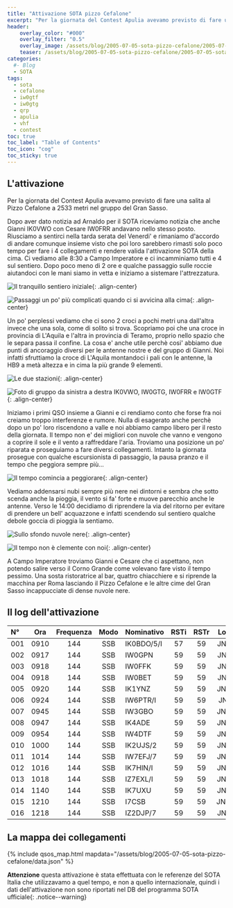 ```yaml
---
title: "Attivazione SOTA pizzo Cefalone"
excerpt: "Per la giornata del Contest Apulia avevamo previsto di fare una salita al Pizzo Cefalone a 2533 metri nel gruppo del Gran Sasso"
header: 
    overlay_color: "#000"
    overlay_filter: "0.5"
    overlay_image: /assets/blog/2005-07-05-sota-pizzo-cefalone/2005-07-05-sota-pizzo-cefalone-teaser.jpg
    teaser: /assets/blog/2005-07-05-sota-pizzo-cefalone/2005-07-05-sota-pizzo-cefalone-teaser.jpg
categories:
  #- Blog
  - SOTA
tags:
  - sota
  - cefalone
  - iw0gtf
  - iw0gtg
  - qrp
  - apulia
  - vhf
  - contest
toc: true
toc_label: "Table of Contents"
toc_icon: "cog"
toc_sticky: true
---
```


## L'attivazione

Per la giornata del Contest Apulia avevamo previsto di fare una salita al Pizzo Cefalone a 2533 metri nel gruppo del Gran Sasso.

Dopo aver dato notizia ad Arnaldo per il SOTA riceviamo notizia che anche Gianni IK0VWO con Cesare IW0FRR andavano nello stesso posto. Riusciamo a sentirci nella tarda serata del Venerdi' e rimaniamo d'accordo di andare comunque insieme visto che poi loro sarebbero rimasti solo poco tempo per fare i 4 collegamenti e rendere valida l'attivazione SOTA della cima.
Ci vediamo alle 8:30 a Campo Imperatore e ci incamminiamo tutti e 4 sul sentiero. Dopo poco meno di 2 ore e qualche passaggio sulle roccie aiutandoci con le mani siamo in vetta e iniziamo a sistemare l'attrezzatura.

![Il tranquillo sentiero iniziale](/assets/blog/2005-07-05-sota-pizzo-cefalone/2005-07-05-sota-pizzo-cefalone-01.jpg){: .align-center}

![Passaggi un po' più complicati quando ci si avvicina alla cima](/assets/blog/2005-07-05-sota-pizzo-cefalone/2005-07-05-sota-pizzo-cefalone-02.jpg){: .align-center}

Un po' perplessi vediamo che ci sono 2 croci a pochi metri una dall'altra invece che una sola, come di solito si trova. Scopriamo poi che una croce in provincia di L'Aquila e l'altra in provincia di Teramo, proprio nello spazio che le separa passa il confine. La cosa e' anche utile perchè cosi' abbiamo due punti di ancoraggio diversi per le antenne nostre e del gruppo di Gianni. Noi infatti sfruttiamo la croce di L'Aquila montandoci i pali con le antenne, la HB9 a metà altezza e in cima la più grande 9 elementi.

![Le due stazioni](/assets/blog/2005-07-05-sota-pizzo-cefalone/2005-07-05-sota-pizzo-cefalone-03.jpg){: .align-center}

![Foto di gruppo da sinistra a destra IK0VWO, IW0GTG, IW0FRR e IW0GTF](/assets/blog/2005-07-05-sota-pizzo-cefalone/2005-07-05-sota-pizzo-cefalone-04.jpg){: .align-center}

Iniziamo i primi QSO insieme a Gianni e ci rendiamo conto che forse fra noi creiamo troppo interferenze e rumore. Nulla di esagerato anche perchè dopo un po' loro riscendono a valle e noi abbiamo campo libero per il resto della giornata. Il tempo non e' dei migliori con nuvole che vanno e vengono a coprire il sole e il vento a raffreddare l'aria. Troviamo una posizione un po' riparata e proseguiamo a fare diversi collegamenti. Intanto la giornata prosegue con qualche escursionista di passaggio, la pausa pranzo e il tempo che peggiora sempre più...

![Il tempo comincia a peggiorare](/assets/blog/2005-07-05-sota-pizzo-cefalone/2005-07-05-sota-pizzo-cefalone-05.jpg){: .align-center}

Vediamo addensarsi nubi sempre più nere nei dintorni e sembra che sotto scenda anche la pioggia, il vento si fa' forte e muove parecchio anche le antenne. Verso le 14:00 decidiamo di riprendere la via del ritorno per evitare di prendere un bell' acquazzone e infatti scendendo sul sentiero qualche debole goccia di pioggia la sentiamo.

![Sullo sfondo nuvole nere](/assets/blog/2005-07-05-sota-pizzo-cefalone/2005-07-05-sota-pizzo-cefalone-06.jpg){: .align-center}

![Il tempo non è clemente con noi](/assets/blog/2005-07-05-sota-pizzo-cefalone/2005-07-05-sota-pizzo-cefalone-07.jpg){: .align-center}

A Campo Imperatore troviamo Gianni e Cesare che ci aspettano, non potendo salire verso il Corno Grande come volevano fare visto il tempo pessimo. Una sosta ristoratrice al bar, quattro chiacchiere e si riprende la macchina per Roma lasciando il Pizzo Cefalone e le altre cime del Gran Sasso incappucciate di dense nuvole nere.

## Il log dell'attivazione

|N°|Ora|Frequenza|Modo|Nominativo|RSTi|RSTr|Locator|QRB|
|:---|:---:|:---:|:---:|:---|:---:|:---:|:---:|---:|
001|0910|144|SSB|IK0BDO/5/I|57|59|JN54KB||
002|0917|144|SSB|IW0GPN|59|59|JN62FB||
003|0918|144|SSB|IW0FFK|59|59|JN61FS||
004|0918|144|SSB|IW0BET|59|59|JN61FS||
005|0920|144|SSB|IK1YNZ|59|59|JN33UT||
006|0924|144|SSB|IW6PTR/I|59|59|JN62XI||
007|0945|144|SSB|IW3GBO|59|59|JN66OA||
008|0947|144|SSB|IK4ADE|59|59|JN54OE||
009|0954|144|SSB|IW4DTF|59|59|JN64AK||
010|1000|144|SSB|IK2UJS/2|59|59|JN55EU||
011|1014|144|SSB|IW7EFJ/7|59|59|JN71UR||
012|1016|144|SSB|IK7HIN/I|59|59|JN81KC||
013|1018|144|SSB|IZ7EXL/I|59|59|JN81KC||
014|1140|144|SSB|IK7UXU|59|59|JN81EH||
015|1210|144|SSB|I7CSB|59|59|JN71QQ||
016|1218|144|SSB|IZ2DJP/7|59|59|JN81AP||

## La mappa dei collegamenti

{% include qsos_map.html mapdata="/assets/blog/2005-07-05-sota-pizzo-cefalone/data.json" %}

**Attenzione** questa attivazione è stata effettuata con le referenze del SOTA Italia che utilizzavamo a quel tempo, e non a quello internazionale, quindi i dati dell'attivazione non sono riportati nel DB del programma SOTA ufficiale{: .notice--warning}

